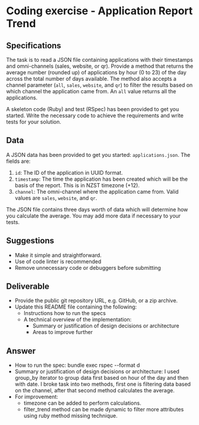 # Coding exercise - Application Report Trend

## Specifications

The task is to read a JSON file containing applications with their timestamps and omni-channels (sales, website, or qr). Provide a method that returns the average number (rounded up) of applications by hour (0 to 23) of the day across the total number of days available. The method also accepts a channel parameter (`all`, `sales`, `website`, and `qr`) to filter the results based on which channel the application came from. An `all` value returns all the applications.

A skeleton code (Ruby) and test (RSpec) has been provided to get you started. Write the necessary code to achieve the requirements and write tests for your solution.

## Data

A JSON data has been provided to get you started: `applications.json`. The fields are:

1. `id`: The ID of the application in UUID format.
2. `timestamp`: The time the application has been created which will be the basis of the report. This is in NZST timezone (+12).
3. `channel`: The omni-channel where the application came from. Valid values are `sales`, `website`, and `qr`.

The JSON file contains three days worth of data which will determine how you calculate the average. You may add more data if necessary to your tests.

## Suggestions

- Make it simple and straightforward.
- Use of code linter is recommended
- Remove unnecessary code or debuggers before submitting

## Deliverable

- Provide the public git repository URL, e.g. GitHub, or a zip archive.
- Update this README file containing the following:
  - Instructions how to run the specs
  - A technical overview of the implementation:
    - Summary or justification of design decisions or architecture
    - Areas to improve further

## Answer
- How to run the spec: bundle exec rspec --format d
- Summary or justification of design decisions or architecture: I used group_by
iterator to group data first based on hour of the day and then with date. I
broke task into two methods, first one is filtering data based on the channel,
after that second method calculates the average.
- For improvement:
  - timezone can be added to perform calculations.
  - filter_trend method can be made dynamic to filter more attributes using
  ruby method missing technique.
